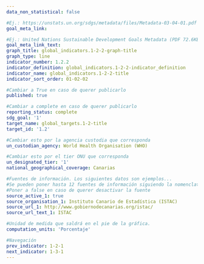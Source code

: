 ```yaml
---
data_non_statistical: false

#Ej.: https://unstats.un.org/sdgs/metadata/files/Metadata-03-04-01.pdf
goal_meta_link: 

#Ej.: United Nations Sustainable Development Goals Metadata (PDF 72.6KB)
goal_meta_link_text: 
graph_title: global_indicators.1-2-2-graph-title
graph_type: line
indicator_number: 1.2.2
indicator_definition: global_indicators.1-2-2-indicator_definition
indicator_name: global_indicators.1-2-2-title
indicator_sort_order: 01-02-02

#Cambiar a True en caso de querer publicarlo
published: true 

#Cambiar a complete en caso de querer publicarlo
reporting_status: complete
sdg_goal: '1'
target_name: global_targets.1-2-title
target_id: '1.2'

#Cambiar esto por la agencia custodia que corresponda
un_custodian_agency: World Health Organisation (WHO)

#Cambiar esto por el tier ONU que corresponda
un_designated_tier: '1'
national_geographical_coverage: Canarias

#Fuentes de información. Los siguientes datos son ejemplos...
#Se pueden poner hasta 12 fuentes de información siguiendo la nomenclatura source_active_N, source_organisation_N, etc.. siendo N un número del 1 al 12
#Poner a false en caso de querer desactivar la fuente
source_active_1: true
source_organisation_1: Instituto Canario de Estadística (ISTAC)
source_url_1: http://www.gobiernodecanarias.org/istac/
source_url_text_1: ISTAC

#Unidad de medida que saldrá en el pie de la gráfica.
computation_units: 'Porcentaje'

#Navegación
prev_indicator: 1-2-1
next_indicator: 1-3-1
---
```

